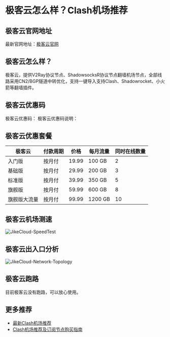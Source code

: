 # 极客云怎么样？Clash机场推荐

## 极客云官网地址
最新官网地址：[极客云官网](https://cf.affxc.com/jikecloud/)

## 极客云怎么样？
极客云，提供V2Ray协议节点、ShadowsocksR协议节点翻墙机场节点，全部线路采用CN2/BGP隧道中转优化，支持一键导入支持Clash、Shadowrocket、小火箭等翻墙插件。

## 极客云优惠码
极客云优惠码：
极客云优惠码说明：

## 极客云优惠套餐

| 极客云    | 付款周期 | 价格    | 每月流量    | 同时在线数量 |
|--------|------|-------|---------|--------|
| 入门版    | 按月付  | 19.99 | 100 GB  | 2      |
| 基础版    | 按月付  | 29.99 | 200 GB  | 3      |
| 标准版    | 按月付  | 39.99 | 350 GB  | 5      |
| 旗舰版    | 按月付  | 59.99 | 600 GB  | 8      |
| 旗舰版大流量 | 按月付  | 99.99 | 1200 GB | 10     |

## 极客云机场测速

![JikeCloud-SpeedTest](https://github.com/user-attachments/assets/8559bf07-7bff-45c2-8d84-fd527ecaec23)


## 极客云出入口分析

![JikeCloud-Network-Topology](https://github.com/user-attachments/assets/a9d33bf3-4979-4686-b9ad-b9ba29b4909d)


## 极客云跑路
目前极客云没有跑路，可以放心使用。

## 更多推荐
 - [最新Clash机场推荐](https://github.com/clashfan/jichangtuijian)
 - [Clash机场推荐及订阅节点购买指南](https://clashfans.com/?utm_source=github&utm_medium=clashfan-details)
